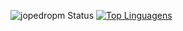 ![jopedropm Status](https://github-readme-stats.vercel.app/api?username=jopedropm&show_icons=true)
[![Top Linguagens](https://github-readme-stats.vercel.app/api/top-langs/?username=jopedropm&layout=compact)](https://github.com/anuraghazra/github-readme-stats)
<!---
jopedropm/jopedropm is a ✨ special ✨ repository because its `README.md` (this file) appears on your GitHub profile.
You can click the Preview link to take a look at your changes.
--->

